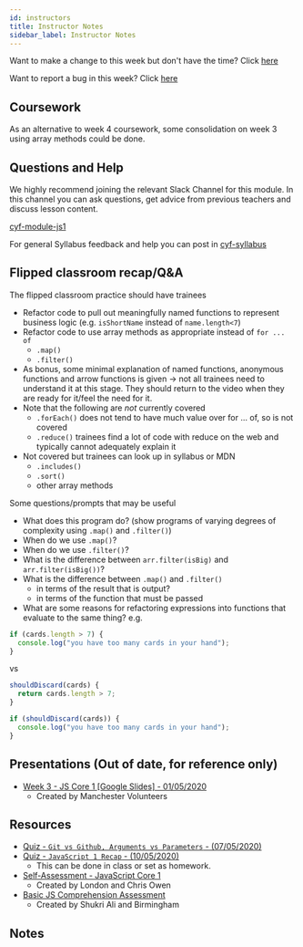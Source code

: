 ```yaml
---
id: instructors
title: Instructor Notes
sidebar_label: Instructor Notes
---
```


Want to make a change to this week but don't have the time? Click [here](https://github.com/CodeYourFuture/syllabus/issues/new?assignees=&labels=enhancement&template=change-request.md&title=)

Want to report a bug in this week? Click [here](https://github.com/CodeYourFuture/syllabus/issues/new?assignees=&labels=bug&template=bug-report.md&title=)

## Coursework

As an alternative to week 4 coursework, some consolidation on week 3 using array methods could be done.

## Questions and Help

We highly recommend joining the relevant Slack Channel for this module. In this channel you can ask questions, get advice from previous teachers and discuss lesson content.

[cyf-module-js1](https://codeyourfuture.slack.com/archives/C7RBFFKUK)

For general Syllabus feedback and help you can post in [cyf-syllabus](https://codeyourfuture.slack.com/archives/C012UUW69S8)

## Flipped classroom recap/Q&A

The flipped classroom practice should have trainees

- Refactor code to pull out meaningfully named functions to represent business logic (e.g. `isShortName` instead of `name.length<7`)
- Refactor code to use array methods as appropriate instead of `for ... of`
  - `.map()`
  - `.filter()`
- As bonus, some minimal explanation of named functions, anonymous functions and arrow functions is given -> not all trainees need to understand it at this stage. They should return to the video when they are ready for it/feel the need for it.
- Note that the following are _not_ currently covered
  - `.forEach()` does not tend to have much value over for ... of, so is not covered
  - `.reduce()` trainees find a lot of code with reduce on the web and typically cannot adequately explain it
- Not covered but trainees can look up in syllabus or MDN
  - `.includes()`
  - `.sort()`
  - other array methods

Some questions/prompts that may be useful

- What does this program do? (show programs of varying degrees of complexity using `.map()` and `.filter()`)
- When do we use `.map()`?
- When do we use `.filter()`?
- What is the difference between `arr.filter(isBig)` and `arr.filter(isBig())`?
- What is the difference between `.map()` and `.filter()`
  - in terms of the result that is output?
  - in terms of the function that must be passed
- What are some reasons for refactoring expressions into functions that evaluate to the same thing? e.g.

```js
if (cards.length > 7) {
  console.log("you have too many cards in your hand");
}
```

vs

```js
shouldDiscard(cards) {
  return cards.length > 7;
}

if (shouldDiscard(cards)) {
  console.log("you have too many cards in your hand");
}
```

## Presentations (Out of date, for reference only)

- [Week 3 - JS Core 1 [Google Slides] - 01/05/2020](https://drive.google.com/open?id=1q98KUoX5QQoFEDUl52hLxOnWkoCi2vGrehHjBBEnfdI)
  - Created by Manchester Volunteers

## Resources

- [Quiz - `Git vs Github, Arguments vs Parameters` - (07/05/2020)](https://forms.gle/jQw4C9bmw1b14jHQ8)
- [Quiz - `JavaScript 1 Recap` - (10/05/2020)](https://docs.google.com/forms/d/1-jVH3eTZy6Cig8iEZqDTdLaFgJCgVKv8q5HIF5yDUQ0/edit)
  - This can be done in class or set as homework.
- [Self-Assessment - JavaScript Core 1](https://docs.google.com/forms/u/1/d/e/1FAIpQLScW1J7Cr9H7Yr0rjPkgs9hv91nOnGueFe2d4Ir1-pNWEAisGQ/viewform)
  - Created by London and Chris Owen
- [Basic JS Comprehension Assessment](https://docs.google.com/document/d/1nzNd1cUl_u1lO35_cPVZ_A9SIbbGTe8xGcHnHHy-q9o/edit)
  - Created by Shukri Ali and Birmingham

## Notes
